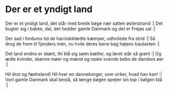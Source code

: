 # Der er et yndigt land

Der er et yndigt land,
det står med brede bøge
 nær salten østerstrand :|
Det bugter sig i bakke, dal,
det hedder gamle Danmark
 og det er Frejas sal :|

Der sad i fordums tid
de harniskklædte kæmper,
 udhvilede fra strid :|
Så drog de frem til fjenders mén,
nu hvile deres bene
 bag højens bautasten :|

Det land endnu er skønt,
thi blå sig søen bælter,
 og løvet står så grønt :|
Og ædle kvinder, skønne møer
og mænd og raske svende
 bebo de danskes øer :|

Hil drot og fædreland!
Hil hver en danneborger,
 som virker, hvad han kan! :|
Vort gamle Danmark skal bestå,
så længe bøgen spejler
 sin top i bølgen blå :|
